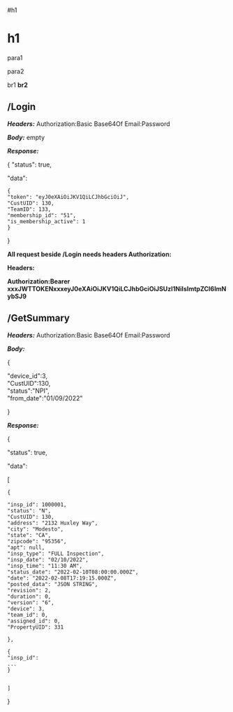#h1
# h1
para1

para2

br1
**br2**

## /Login

***Headers:***
Authorization:Basic Base64Of Email:Password

***Body:*** empty

***Response:***

{
"status": true,

"data":

	{
	"token": "eyJ0eXAiOiJKV1QiLCJhbGciOiJ",
	"CustUID": 130,
	"TeamID": 133,
	"membership_id": "51",
	"is_membership_active": 1
	}
	
}

**All request beside /Login needs headers Authorization:**

**Headers:**

**Authorization:Bearer xxxJWTTOKENxxxeyJ0eXAiOiJKV1QiLCJhbGciOiJSUzI1NiIsImtpZCI6ImNybSJ9**

## /GetSummary

***Headers:***
Authorization:Basic Base64Of Email:Password

***Body:*** 

{

  "device_id":3,  
  "CustUID":130,    
  "status":"NPI",  
  "from_date":"01/09/2022"
  
}

***Response:***

{

"status": true,

"data":

[

	{
	
	"insp_id": 1000001,
	"status": "N",
	"CustUID": 130,
	"address": "2132 Huxley Way",
	"city": "Modesto",
	"state": "CA",
	"zipcode": "95356",
	"apt": null,
	"insp_type": "FULL Inspection",
	"insp_date": "02/10/2022",
	"insp_time": "11:30 AM",
	"status_date": "2022-02-10T08:00:00.000Z",
	"date": "2022-02-08T17:19:15.000Z",
	"posted_data": "JSON STRING",
	"revision": 2,
	"duration": 0,
	"version": "6",
	"device": 3,
	"team_id": 0,
	"assigned_id": 0,
	"PropertyUID": 331

	},
	
	{
	"insp_id":
	...
	}
	
	
	]

}

